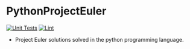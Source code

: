 # PythonProjectEuler
[![Unit Tests](https://github.com/TannerFrandsen/PythonProjectEuler/actions/workflows/unittests.yml/badge.svg?branch=main)](https://github.com/TannerFrandsen/PythonProjectEuler/actions/workflows/unittests.yml)
[![Lint](https://github.com/TannerFrandsen/PythonProjectEuler/actions/workflows/linter.yml/badge.svg?branch=main)](https://github.com/TannerFrandsen/PythonProjectEuler/actions/workflows/linter.yml)

- Project Euler solutions solved in the python programming language.
